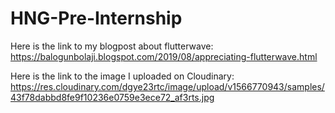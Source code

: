 # HNG-Pre-Internship

Here is the link to my blogpost about flutterwave: https://balogunbolaji.blogspot.com/2019/08/appreciating-flutterwave.html

Here is the link to the image I uploaded on Cloudinary: https://res.cloudinary.com/dgye23rtc/image/upload/v1566770943/samples/43f78dabbd8fe9f10236e0759e3ece72_af3rts.jpg

